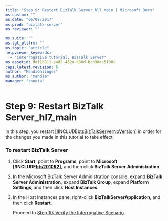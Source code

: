 ```yaml
---
title: "Step 9: Restart BizTalk Server_hl7_main | Microsoft Docs"
ms.custom: ""
ms.date: "06/08/2017"
ms.prod: "biztalk-server"
ms.reviewer: ""

ms.suite: ""
ms.tgt_pltfrm: ""
ms.topic: "article"
helpviewer_keywords: 
  - "interrogative tutorial, BizTalk Server"
ms.assetid: da11b811-e4d2-462a-b80d-beb90de5f98c
caps.latest.revision: 6
author: "MandiOhlinger"
ms.author: "mandia"
manager: "anneta"
---
```

# Step 9: Restart BizTalk Server_hl7_main
In this step, you restart [!INCLUDE[btsBizTalkServerNoVersion](../../includes/btsbiztalkservernoversion-md.md)] in order for the changes you made in this tutorial to take effect.  
  
### To restart BizTalk Server  
  
1. Click **Start**, point to **Programs**, point to **Microsoft [!INCLUDE[bts2010R2](../../includes/bts2010r2-md.md)]**, and then click **BizTalk Server Administration**.  
  
2. In the Microsoft BizTalk Server Administration console, expand **BizTalk Server Administration**, expand **BizTalk Group**, expand **Platform Settings**, and then click **Host Instances**.  
  
3. In the Host Instances pane, right-click **BizTalkServerApplication**, and then click **Restart**.  
  
   Proceed to [Step 10: Verify the Interrogative Scenario](../../adapters-and-accelerators/accelerator-hl7/step-10-verify-the-interrogative-scenario.md).